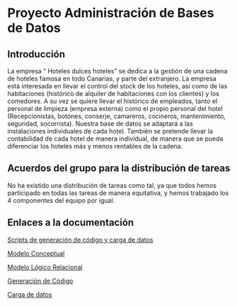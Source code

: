 # Proyecto Administración de Bases de Datos

## Introducción
La empresa “ Hoteles dulces hoteles” se dedica a la gestión de una cadena de hoteles famosa
en todo Canarias, y parte del extranjero. La empresa está interesada en llevar el control del
stock de los hoteles, así como de las habitaciones (histórico de alquiler de habitaciones con
los clientes) y los comedores. A su vez se quiere llevar el histórico de empleados, tanto el
personal de limpieza (empresa externa) como el propio personal del hotel (Recepcionistas,
botones, conserje, camareros, cocineros, mantenimiento, seguridad, socorrista). Nuestra base
de datos se adaptará a las instalaciones individuales de cada hotel.
También se pretende llevar la contabilidad de cada hotel de manera individual, de manera que
se pueda diferenciar los hoteles más y menos rentables de la cadena.

## Acuerdos del grupo para la distribución de tareas
No ha existido una distribución de tareas como tal, ya que todos hemos participado en todas las tareas de manera equitativa, y hemos trabajado los 4 componentes del equipo por igual.

## Enlaces a la documentación

[Scripts de generación de código y carga de datos](https://drive.google.com/file/d/1Ryx6A2vtXkp_7wFJV23xbPWBNW4ptU9L/view?usp=sharing)

[Modelo Conceptual](https://docs.google.com/document/d/15MBaxQP6zElRQn5rl6LCoLsPNcMMXbU96kVcJTTrJEs/edit?usp=sharing)

[Modelo Lógico Relacional](https://docs.google.com/document/d/11Au_oCCf5RZSvV7WSs1JFSs_bz2wRud7PdEWc-Ut3tg/edit?usp=sharing)

[Generación de Código](https://docs.google.com/document/d/1REi2vjUuZNPmSccrRfofWz3T7_fs6-FrsUPzPSC_pKI/edit?usp=sharing)

[Carga de datos](https://docs.google.com/document/d/1XDKaEPa5KLVpxxVtg056DXTt0-FWy_NG2cQX5ojBZ6w/edit?usp=sharing)
